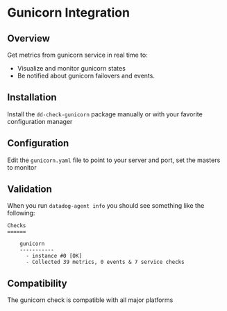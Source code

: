 # Gunicorn Integration

## Overview

Get metrics from gunicorn service in real time to:

* Visualize and monitor gunicorn states
* Be notified about gunicorn failovers and events.

## Installation

Install the `dd-check-gunicorn` package manually or with your favorite configuration manager

## Configuration

Edit the `gunicorn.yaml` file to point to your server and port, set the masters to monitor

## Validation

When you run `datadog-agent info` you should see something like the following:

    Checks
    ======

        gunicorn
        -----------
          - instance #0 [OK]
          - Collected 39 metrics, 0 events & 7 service checks

## Compatibility

The gunicorn check is compatible with all major platforms
